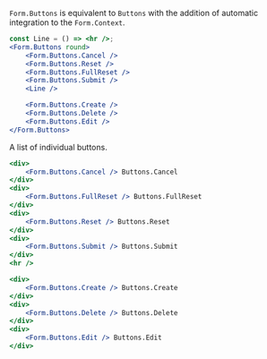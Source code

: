`Form.Buttons` is equivalent to `Buttons` with the addition of automatic integration to the `Form.Context`.

```jsx
const Line = () => <hr />;
<Form.Buttons round>
    <Form.Buttons.Cancel />
    <Form.Buttons.Reset />
    <Form.Buttons.FullReset />
    <Form.Buttons.Submit />
    <Line />

    <Form.Buttons.Create />
    <Form.Buttons.Delete />
    <Form.Buttons.Edit />
</Form.Buttons>
```

A list of individual buttons.

```jsx
<div>
    <Form.Buttons.Cancel /> Buttons.Cancel
</div>
<div>
    <Form.Buttons.FullReset /> Buttons.FullReset
</div>
<div>
    <Form.Buttons.Reset /> Buttons.Reset
</div>
<div>
    <Form.Buttons.Submit /> Buttons.Submit
</div>
<hr />

<div>
    <Form.Buttons.Create /> Buttons.Create
</div>
<div>
    <Form.Buttons.Delete /> Buttons.Delete
</div>
<div>
    <Form.Buttons.Edit /> Buttons.Edit
</div>
```
